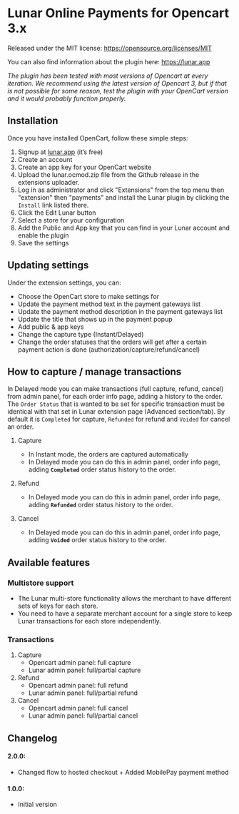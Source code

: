 # Lunar Online Payments for Opencart 3.x

Released under the MIT license: https://opensource.org/licenses/MIT

You can also find information about the plugin here: https://lunar.app

*The plugin has been tested with most versions of Opencart at every iteration. We recommend using the latest version of Opencart 3, but if that is not possible for some reason, test the plugin with your OpenCart version and it would probably function properly.*

## Installation

Once you have installed OpenCart, follow these simple steps:
1. Signup at [lunar.app](https://lunar.app) (it’s free)
1. Create an account
1. Create an app key for your OpenCart website
1. Upload the lunar.ocmod.zip file from the Github release in the extensions uploader.
1. Log in as administrator and click  "Extensions" from the top menu then "extension" then "payments" and install the Lunar plugin by clicking the `Install` link listed there.
1. Click the Edit Lunar button
1. Select a store for your configuration
1. Add the Public and App key that you can find in your Lunar account and enable the plugin
1. Save the settings

## Updating settings

Under the extension settings, you can:
 * Choose the OpenCart store to make settings for
 * Update the payment method text in the payment gateways list
 * Update the payment method description in the payment gateways list
 * Update the title that shows up in the payment popup
 * Add public & app keys
 * Change the capture type (Instant/Delayed)
 * Change the order statuses that the orders will get after a certain payment action is done (authorization/capture/refund/cancel)

 ## How to capture / manage transactions

  In Delayed mode you can make transactions (full capture, refund, cancel) from admin panel, for each order info page, adding a history to the order. 
  The `Order Status` that is wanted to be set for specific transaction must  be identical with that set in Lunar extension page (Advanced section/tab). By default it is `Completed` for capture, `Refunded` for refund and `Voided` for cancel an order.

1. Capture
    * In Instant mode, the orders are captured automatically
    * In Delayed mode you can do this in admin panel, order info page, adding **`Completed`** order status history to the order.

2. Refund
    * In Delayed mode you can do this in admin panel, order info page, adding **`Refunded`** order status history to the order.

3. Cancel
    * In Delayed mode you can do this in admin panel, order info page, adding **`Voided`** order status history to the order.


## Available features

### Multistore support
* The Lunar multi-store functionality allows the merchant to have different sets of keys for each store.
* You need to have a separate merchant account for a single store to keep Lunar transactions for each store independently.

### Transactions
1. Capture
    * Opencart admin panel: full capture
    * Lunar admin panel: full/partial capture
2. Refund
    * Opencart admin panel: full refund
    * Lunar admin panel: full/partial refund
3. Cancel
    * Opencart admin panel: full cancel
    * Lunar admin panel: full/partial cancel

## Changelog

#### 2.0.0:
* Changed flow to hosted checkout + Added MobilePay payment method

#### 1.0.0:
* Initial version
